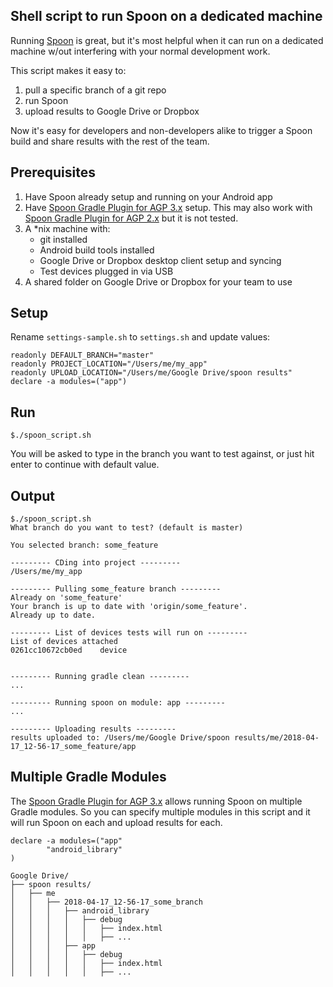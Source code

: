 ## Shell script to run Spoon on a dedicated machine

Running [Spoon](http://square.github.io/spoon/) is great, but it's most helpful when it can run on a dedicated machine w/out interfering with your normal development work.

This script makes it easy to:

1. pull a specific branch of a git repo
2. run Spoon
3. upload results to Google Drive or Dropbox

Now it's easy for developers and non-developers alike to trigger a Spoon build and share results with the rest of the team.

## Prerequisites

1. Have Spoon already setup and running on your Android app
2. Have [Spoon Gradle Plugin for AGP 3.x](https://github.com/jaredsburrows/gradle-spoon-plugin) setup. This may also work with [Spoon Gradle Plugin for AGP 2.x](https://github.com/stanfy/spoon-gradle-plugin) but it is not tested.
2. A *nix machine with:
	* git installed
	* Android build tools installed
	* Google Drive or Dropbox desktop client setup and syncing
	* Test devices plugged in via USB
3. A shared folder on Google Drive or Dropbox for your team to use

## Setup

Rename `settings-sample.sh` to `settings.sh` and update values:

```
readonly DEFAULT_BRANCH="master"
readonly PROJECT_LOCATION="/Users/me/my_app"
readonly UPLOAD_LOCATION="/Users/me/Google Drive/spoon results"
declare -a modules=("app")
```

## Run

```
$./spoon_script.sh
```

You will be asked to type in the branch you want to test against, or just hit enter to continue with default value.

## Output

```
$./spoon_script.sh
What branch do you want to test? (default is master)

You selected branch: some_feature

--------- CDing into project ---------
/Users/me/my_app

--------- Pulling some_feature branch ---------
Already on 'some_feature'
Your branch is up to date with 'origin/some_feature'.
Already up to date.

--------- List of devices tests will run on ---------
List of devices attached
0261cc10672cb0ed	device


--------- Running gradle clean ---------
...

--------- Running spoon on module: app ---------
...

--------- Uploading results ---------
results uploaded to: /Users/me/Google Drive/spoon results/me/2018-04-17_12-56-17_some_feature/app

```

## Multiple Gradle Modules

The [Spoon Gradle Plugin for AGP 3.x](https://github.com/jaredsburrows/gradle-spoon-plugin) allows running Spoon on multiple Gradle modules. So you can specify multiple modules in this script and it will run Spoon on each and upload results for each.

```
declare -a modules=("app" 
		"android_library"
)
```

```
Google Drive/
├── spoon results/
│   ├── me
│   │   ├── 2018-04-17_12-56-17_some_branch
│   │   │   ├── android_library
│   │   │   │   ├── debug
│   │   │   │   │   ├── index.html
│   │   │   │   │   ├── ...
│   │   │   ├── app
│   │   │   │   ├── debug
│   │   │   │   │   ├── index.html
│   │   │   │   │   ├── ...
```
